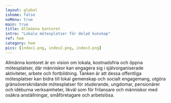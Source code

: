 ```yaml
---
layout: global
ishome: false
noMenu: true
main: true
title: Allmänna kontoret
intro: "Lokala mötesplatser för delad kunskap"
ref: hem
category: hem
pics: [index1.png, index2.png, index3.png]
---
```


Allmänna kontoret är en vision om lokala, kostnadsfria och öppna mötesplatser, där människor kan engagera sig i självorganiserade aktiviteter, arbete och fortbildning. Tanken är att dessa offentliga mötesplatser kan bidra till lokal gemenskap och socialt engagemang, utgöra gränsöverskridande mötesplatser för studerande, ungdomar, pensionärer och idéburna verksamheter, likväl som för frilansare och människor med osäkra anställningar, småföretagare och arbetslösa.




